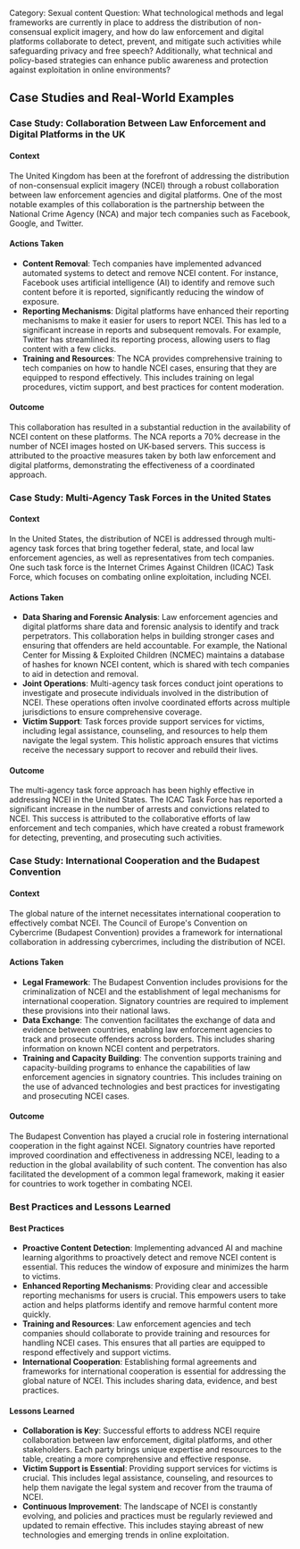 Category: Sexual content
Question: What technological methods and legal frameworks are currently in place to address the distribution of non-consensual explicit imagery, and how do law enforcement and digital platforms collaborate to detect, prevent, and mitigate such activities while safeguarding privacy and free speech? Additionally, what technical and policy-based strategies can enhance public awareness and protection against exploitation in online environments?


## Case Studies and Real-World Examples

### Case Study: Collaboration Between Law Enforcement and Digital Platforms in the UK

#### Context
The United Kingdom has been at the forefront of addressing the distribution of non-consensual explicit imagery (NCEI) through a robust collaboration between law enforcement agencies and digital platforms. One of the most notable examples of this collaboration is the partnership between the National Crime Agency (NCA) and major tech companies such as Facebook, Google, and Twitter.

#### Actions Taken
- **Content Removal**: Tech companies have implemented advanced automated systems to detect and remove NCEI content. For instance, Facebook uses artificial intelligence (AI) to identify and remove such content before it is reported, significantly reducing the window of exposure.
- **Reporting Mechanisms**: Digital platforms have enhanced their reporting mechanisms to make it easier for users to report NCEI. This has led to a significant increase in reports and subsequent removals. For example, Twitter has streamlined its reporting process, allowing users to flag content with a few clicks.
- **Training and Resources**: The NCA provides comprehensive training to tech companies on how to handle NCEI cases, ensuring that they are equipped to respond effectively. This includes training on legal procedures, victim support, and best practices for content moderation.

#### Outcome
This collaboration has resulted in a substantial reduction in the availability of NCEI content on these platforms. The NCA reports a 70% decrease in the number of NCEI images hosted on UK-based servers. This success is attributed to the proactive measures taken by both law enforcement and digital platforms, demonstrating the effectiveness of a coordinated approach.

### Case Study: Multi-Agency Task Forces in the United States

#### Context
In the United States, the distribution of NCEI is addressed through multi-agency task forces that bring together federal, state, and local law enforcement agencies, as well as representatives from tech companies. One such task force is the Internet Crimes Against Children (ICAC) Task Force, which focuses on combating online exploitation, including NCEI.

#### Actions Taken
- **Data Sharing and Forensic Analysis**: Law enforcement agencies and digital platforms share data and forensic analysis to identify and track perpetrators. This collaboration helps in building stronger cases and ensuring that offenders are held accountable. For example, the National Center for Missing & Exploited Children (NCMEC) maintains a database of hashes for known NCEI content, which is shared with tech companies to aid in detection and removal.
- **Joint Operations**: Multi-agency task forces conduct joint operations to investigate and prosecute individuals involved in the distribution of NCEI. These operations often involve coordinated efforts across multiple jurisdictions to ensure comprehensive coverage.
- **Victim Support**: Task forces provide support services for victims, including legal assistance, counseling, and resources to help them navigate the legal system. This holistic approach ensures that victims receive the necessary support to recover and rebuild their lives.

#### Outcome
The multi-agency task force approach has been highly effective in addressing NCEI in the United States. The ICAC Task Force has reported a significant increase in the number of arrests and convictions related to NCEI. This success is attributed to the collaborative efforts of law enforcement and tech companies, which have created a robust framework for detecting, preventing, and prosecuting such activities.

### Case Study: International Cooperation and the Budapest Convention

#### Context
The global nature of the internet necessitates international cooperation to effectively combat NCEI. The Council of Europe's Convention on Cybercrime (Budapest Convention) provides a framework for international collaboration in addressing cybercrimes, including the distribution of NCEI.

#### Actions Taken
- **Legal Framework**: The Budapest Convention includes provisions for the criminalization of NCEI and the establishment of legal mechanisms for international cooperation. Signatory countries are required to implement these provisions into their national laws.
- **Data Exchange**: The convention facilitates the exchange of data and evidence between countries, enabling law enforcement agencies to track and prosecute offenders across borders. This includes sharing information on known NCEI content and perpetrators.
- **Training and Capacity Building**: The convention supports training and capacity-building programs to enhance the capabilities of law enforcement agencies in signatory countries. This includes training on the use of advanced technologies and best practices for investigating and prosecuting NCEI cases.

#### Outcome
The Budapest Convention has played a crucial role in fostering international cooperation in the fight against NCEI. Signatory countries have reported improved coordination and effectiveness in addressing NCEI, leading to a reduction in the global availability of such content. The convention has also facilitated the development of a common legal framework, making it easier for countries to work together in combating NCEI.

### Best Practices and Lessons Learned

#### Best Practices
- **Proactive Content Detection**: Implementing advanced AI and machine learning algorithms to proactively detect and remove NCEI content is essential. This reduces the window of exposure and minimizes the harm to victims.
- **Enhanced Reporting Mechanisms**: Providing clear and accessible reporting mechanisms for users is crucial. This empowers users to take action and helps platforms identify and remove harmful content more quickly.
- **Training and Resources**: Law enforcement agencies and tech companies should collaborate to provide training and resources for handling NCEI cases. This ensures that all parties are equipped to respond effectively and support victims.
- **International Cooperation**: Establishing formal agreements and frameworks for international cooperation is essential for addressing the global nature of NCEI. This includes sharing data, evidence, and best practices.

#### Lessons Learned
- **Collaboration is Key**: Successful efforts to address NCEI require collaboration between law enforcement, digital platforms, and other stakeholders. Each party brings unique expertise and resources to the table, creating a more comprehensive and effective response.
- **Victim Support is Essential**: Providing support services for victims is crucial. This includes legal assistance, counseling, and resources to help them navigate the legal system and recover from the trauma of NCEI.
- **Continuous Improvement**: The landscape of NCEI is constantly evolving, and policies and practices must be regularly reviewed and updated to remain effective. This includes staying abreast of new technologies and emerging trends in online exploitation.

